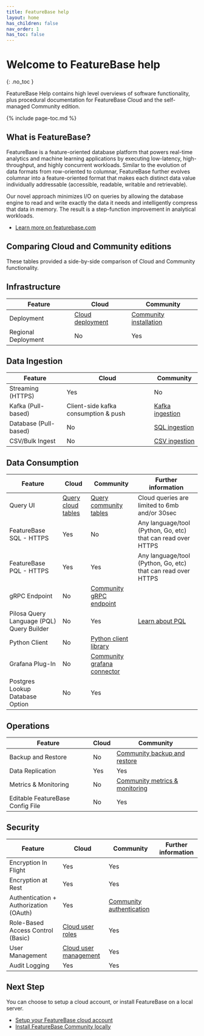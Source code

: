 ```yaml
---
title: FeatureBase help
layout: home
has_children: false
nav_order: 1
has_toc: false
---
```


# Welcome to FeatureBase help
{: .no_toc }

FeatureBase Help contains high level overviews of software functionality, plus procedural documentation for FeatureBase Cloud and the self-managed Community edition.

{% include page-toc.md %}

## What is FeatureBase?

FeatureBase is a feature-oriented database platform that powers real-time analytics and machine learning applications by executing low-latency, high-throughput, and highly concurrent workloads. Similar to the evolution of data formats from row-oriented to columnar, FeatureBase further evolves columnar into a feature-oriented format that makes each distinct data value individually addressable (accessible, readable, writable and retrievable).

Our novel approach minimizes I/O on queries by allowing the database engine to read and write exactly the data it needs and intelligently compress that data in memory. The result is a step-function improvement in analytical workloads.

* [Learn more on featurebase.com](https://featurebase.com)

## Comparing Cloud and Community editions

These tables provided a side-by-side comparison of Cloud and Community functionality.

## Infrastructure

| Feature | Cloud | Community |
|---|---|---|
| Deployment | [Cloud deployment](/docs/cloud/cloud-signup) | [Community installation](/docs/community/com-home) |
| Regional Deployment | No | Yes |  |
<!-- Removed because neither product supports, therefore it's not useful
| Automated Scale Up/Down|  No | No |   |
| Automated Scale In/Out |  No | No |   |
-->

## Data Ingestion

| Feature | Cloud | Community |
|---|---|---|
| Streaming (HTTPS)  | Yes | No |
| Kafka (Pull-based) | Client-side kafka consumption & push | [Kafka ingestion](/docs/community/com-ingest/old-kafka-ingester-configuration) |
| Database (Pull-based) | No | [SQL ingestion](/docs/community/com-ingest/com-ingest-source-sql) |
| CSV/Bulk Ingest  | No | [CSV ingestion](/docs/community/com-ingest/com-ingest-source-csv) |

## Data Consumption

| Feature | Cloud | Community | Further information |
|---|---|---|---|
| Query UI  | [Query cloud tables](/docs/cloud/cloud-query-data) | [Query community tables](/docs/community/com-query-home) | Cloud queries are limited to 6mb and/or 30sec  |
| FeatureBase SQL - HTTPS | Yes | No | Any language/tool (Python, Go, etc) that can read over HTTPS  |
| FeatureBase PQL - HTTPS |  Yes | Yes | Any language/tool (Python, Go, etc) that can read over HTTPS  |
| gRPC Endpoint | No | [Community gRPC endpoint](/docs/community/com-api/old-grpc-api) |   |
| Pilosa Query Language (PQL) Query Builder | No | Yes | [Learn about PQL](/docs/pql-guide/pql-home) |
| Python Client | No | [Python client library](/docs/community/com-query/old-python-library) | |
| Grafana Plug-In | No | [Community grafana connector](/docs/community/com-query/old-grafana-connector) |  |
| Postgres Lookup Database Option | No | Yes |   |

## Operations

| Feature | Cloud | Community |
|---|---|---|
| Backup and Restore | No | [Community backup and restore](/docs/community/com-config/old-backups) |
| Data Replication | Yes | Yes |
| Metrics & Monitoring | No | [Community metrics & monitoring](/docs/community/com-monitoring/com-monitoring-home) |
| Editable FeatureBase Config File | No | Yes |

## Security

| Feature | Cloud | Community | Further information |
|---|---|---|---|
| Encryption In Flight | Yes | Yes |  |
| Encryption at Rest | Yes | Yes |   |
| Authentication + Authorization (OAuth) | Yes | [Community authentication](/docs/community/com-auth/com-auth-home) |  |
| Role-Based Access Control (Basic) | [Cloud user roles](/docs/cloud/cloud-users/cloud-ref-user-roles) | Yes |   |
| User Management | [Cloud user management](/docs/community/cloud-users/cloud-users-manage) | Yes |  |
| Audit Logging | Yes | Yes |   |

## Next Step

You can choose to setup a cloud account, or install FeatureBase on a local server.

* [Setup your FeatureBase cloud account](/docs/cloud/cloud-home)
* [Install FeatureBase Community locally](/docs/community/com-home)

